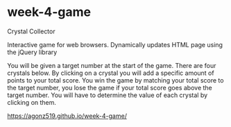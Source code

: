 # week-4-game

Crystal Collector

Interactive game for web browsers. Dynamically updates HTML page using the jQuery library

You will be given a target number at the start of the game. There are four crystals below. By clicking on a crystal you will add a specific amount of points to your total score. You win the game by matching your total score to the target number, you lose the game if your total score goes above the target number. You will have to determine the value of each crystal by clicking on them.

https://agonz519.github.io/week-4-game/


